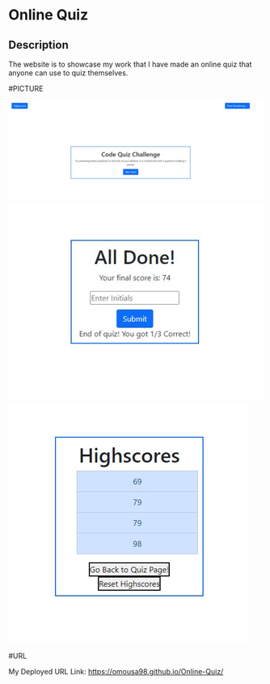 # Online Quiz

## Description

The website is to showcase my work that I have made an online quiz that anyone can use to quiz themselves.

#PICTURE

![Picture of my Final Product](https://github.com/omousa98/Online-Quiz/blob/main/assets/Images/Code%20Quiz%20Image%201.jpg?raw=true)
![Picture of my Final Product](https://github.com/omousa98/Online-Quiz/blob/main/assets/Images/Code%20Quiz%20Image%202.jpg?raw=true)
![Picture of my Final Product](https://github.com/omousa98/Online-Quiz/blob/main/assets/Images/Code%20Quiz%20Image%203.jpg?raw=true)

#URL

My Deployed URL Link: https://omousa98.github.io/Online-Quiz/
